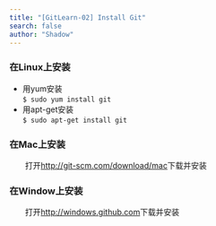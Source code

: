 ```yaml
---
title: "[GitLearn-02] Install Git"
search: false
author: "Shadow"
---
```

 
### 在Linux上安装
* 用yum安装  
    `$ sudo yum install git `
* 用apt-get安装  
    `$ sudo apt-get install git`
### 在Mac上安装
&emsp;&emsp;打开<a href="http://git-scm.com/download/mac" target="_blank">http://git-scm.com/download/mac</a>下载并安装


### 在Window上安装
&emsp;&emsp;打开<a href="http://windows.github.com" target="_blank">http://windows.github.com</a>下载并安装
